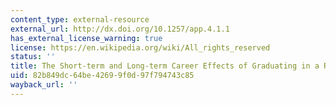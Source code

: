 ```yaml
---
content_type: external-resource
external_url: http://dx.doi.org/10.1257/app.4.1.1
has_external_license_warning: true
license: https://en.wikipedia.org/wiki/All_rights_reserved
status: ''
title: The Short-term and Long-term Career Effects of Graduating in a Recession
uid: 82b849dc-64be-4269-9f0d-97f794743c85
wayback_url: ''
---
```

